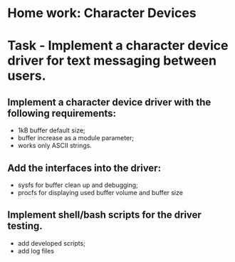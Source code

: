 # Home work: Character Devices

# Task - Implement a character device driver for text messaging between users.

## Implement a character device driver with the following requirements:
- 1kB buffer default size;
- buffer increase as a module parameter;
- works only ASCII strings.

## Add the interfaces into the driver:
- sysfs for buffer clean up and debugging;
- procfs for displaying used buffer volume and buffer size

## Implement shell/bash scripts for the driver testing. 
- add developed scripts;
- add log files


